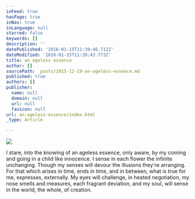 ```yaml
---
inFeed: true
hasPage: true
inNav: true
inLanguage: null
starred: false
keywords: []
description: ''
datePublished: '2016-01-15T11:39:46.712Z'
dateModified: '2016-01-15T11:39:43.773Z'
title: an ageless essence
author: []
sourcePath: _posts/2015-12-19-an-ageless-essence.md
published: true
authors: []
publisher:
  name: null
  domain: null
  url: null
  favicon: null
url: an-ageless-essence/index.html
_type: Article

---
```

![](https://s3-us-west-2.amazonaws.com/the-grid-img/p/e604c94131f14b457843e531ca94af8b0b466de2.jpg)

I stare, into the knowing 
of an ageless essence,
only aware,
by my coming and going
in a child like innocence. 
I sense in each flower 
the infinite unchanging.
Though my senses will devour
the illusions they're arranging.
For that 
which arises in time,
ends in time,
and in between,
what is true for me,
expresses, externally.
My eyes 
will challenge,
in heated negotiation, 
my nose 
smells and measures,
each fragrant deviation,
and my soul, 
will sense in the world,
the whole,
of creation.